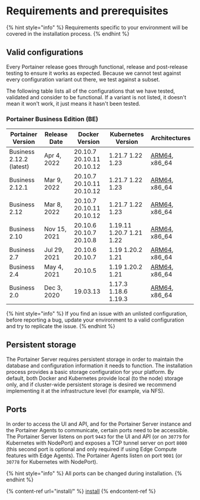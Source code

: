 # Requirements and prerequisites

{% hint style="info" %}
Requirements specific to your environment will be covered in the installation process.
{% endhint %}

## Valid configurations

Every Portainer release goes through functional, release and post-release testing to ensure it works as expected. Because we cannot test against every configuration variant out there, we test against a subset.

The following table lists all of the configurations that we have tested, validated and consider to be functional. If a variant is not listed, it doesn't mean it won't work, it just means it hasn't been tested.

### Portainer Business Edition (BE)

| Portainer Version        | Release Date | Docker Version            | Kubernetes Version       | Architectures                                                                         |
| ------------------------ | ------------ | ------------------------- | ------------------------ | ------------------------------------------------------------------------------------- |
| Business 2.12.2 (latest) | Apr 4, 2022  | 20.10.7 20.10.11 20.10.12 | 1.21.7 1.22 1.23         | [ARM64](../faq/installing/which-arm-architectures-does-portainer-support.md), x86\_64 |
| Business 2.12.1          | Mar 9, 2022  | 20.10.7 20.10.11 20.10.12 | 1.21.7 1.22 1.23         | [ARM64](../faq/installing/which-arm-architectures-does-portainer-support.md), x86\_64 |
| Business 2.12            | Mar 8, 2022  | 20.10.7 20.10.11 20.10.12 | 1.21.7 1.22 1.23         | [ARM64](../faq/installing/which-arm-architectures-does-portainer-support.md), x86\_64 |
| Business 2.10            | Nov 15, 2021 | 20.10.6 20.10.7 20.10.8   | 1.19.11 1.20.7 1.21 1.22 | [ARM64](../faq/installing/which-arm-architectures-does-portainer-support.md), x86\_64 |
| Business 2.7             | Jul 29, 2021 | 20.10.6 20.10.7           | 1.19 1.20.2 1.21         | [ARM64](../faq/installing/which-arm-architectures-does-portainer-support.md), x86\_64 |
| Business 2.4             | May 4, 2021  | 20.10.5                   | 1.19 1.20.2 1.21         | [ARM64](../faq/installing/which-arm-architectures-does-portainer-support.md), x86\_64 |
| Business 2.0             | Dec 3, 2020  | 19.03.13                  | 1.17.3 1.18.6 1.19.3     | [ARM64](../faq/installing/which-arm-architectures-does-portainer-support.md), x86\_64 |

{% hint style="info" %}
If you find an issue with an unlisted configuration, before reporting a bug, update your environment to a valid configuration and try to replicate the issue.
{% endhint %}

## Persistent storage

The Portainer Server requires persistent storage in order to maintain the database and configuration information it needs to function. The installation process provides a basic storage configuration for your platform. By default, both Docker and Kubernetes provide local (to the node) storage only, and if cluster-wide persistent storage is desired we recommend implementing it at the infrastructure level (for example, via NFS).

## Ports

In order to access the UI and API, and for the Portainer Server instance and the Portainer Agents to communicate, certain ports need to be accessible. The Portainer Server listens on port `9443` for the UI and API (or on `30779` for Kubernetes with NodePort) and exposes a TCP tunnel server on port `8000` (this second port is optional and only required if using Edge Compute features with Edge Agents). The Portainer Agents listen on port `9001` (or `30778` for Kubernetes with NodePort).

{% hint style="info" %}
All ports can be changed during installation.
{% endhint %}

{% content-ref url="install/" %}
[install](install/)
{% endcontent-ref %}
